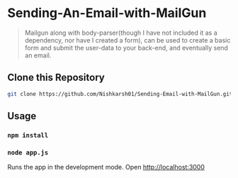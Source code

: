 # Sending-An-Email-with-MailGun

> Mailgun along with body-parser(though I have not included it as a dependency, nor have I created a form), can be used to create a basic form and submit the user-data to your back-end, and eventually send an email.

## Clone this Repository

```bash
git clone https://github.com/Nishkarsh01/Sending-Email-with-MailGun.git
```

## Usage

### `npm install`

### `node app.js`

Runs the app in the development mode.
Open [http://localhost:3000](http://localhost:3000)


